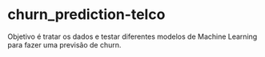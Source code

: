 # churn_prediction-telco
Objetivo é tratar os dados e testar diferentes modelos de Machine Learning para fazer uma previsão de churn.
